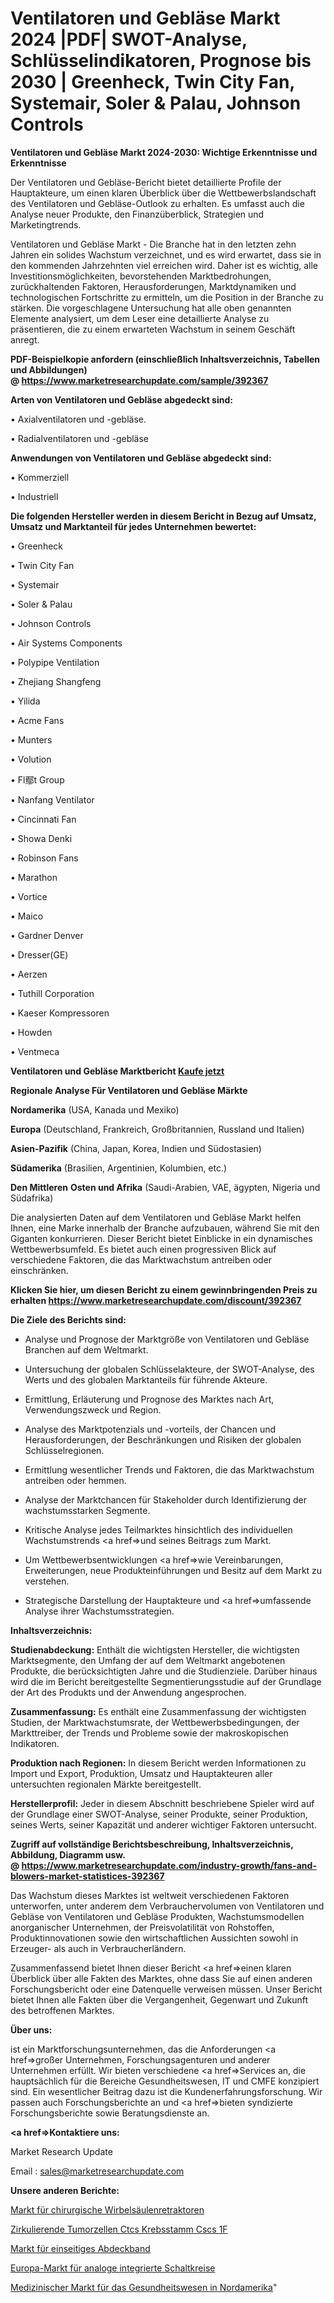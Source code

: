 # Ventilatoren und Gebläse Markt 2024 |PDF| SWOT-Analyse, Schlüsselindikatoren, Prognose bis 2030 | Greenheck, Twin City Fan, Systemair, Soler & Palau, Johnson Controls

<strong>Ventilatoren und Gebläse Markt 2024-2030: Wichtige Erkenntnisse und Erkenntnisse</strong>

Der Ventilatoren und Gebläse-Bericht bietet detaillierte Profile der Hauptakteure, um einen klaren Überblick über die Wettbewerbslandschaft des Ventilatoren und Gebläse-Outlook zu erhalten. Es umfasst auch die Analyse neuer Produkte, den Finanzüberblick, Strategien und Marketingtrends.

Ventilatoren und Gebläse Markt - Die Branche hat in den letzten zehn Jahren ein solides Wachstum verzeichnet, und es wird erwartet, dass sie in den kommenden Jahrzehnten viel erreichen wird. Daher ist es wichtig, alle Investitionsmöglichkeiten, bevorstehenden Marktbedrohungen, zurückhaltenden Faktoren, Herausforderungen, Marktdynamiken und technologischen Fortschritte zu ermitteln, um die Position in der Branche zu stärken. Die vorgeschlagene Untersuchung hat alle oben genannten Elemente analysiert, um dem Leser eine detaillierte Analyse zu präsentieren, die zu einem erwarteten Wachstum in seinem Geschäft anregt.

<strong><b>PDF-Beispielkopie anfordern (einschließlich Inhaltsverzeichnis, Tabellen und Abbildungen) @ </b></strong><strong><a href=https://www.marketresearchupdate.com/sample/392367><strong>https://www.marketresearchupdate.com/sample/392367</u></a></strong></strong>

<strong>Arten von Ventilatoren und Gebläse abgedeckt sind:</strong>

• Axialventilatoren und -gebläse.

• Radialventilatoren und -gebläse

<strong>Anwendungen von Ventilatoren und Gebläse abgedeckt sind:</strong>

• Kommerziell

• Industriell

<strong>Die folgenden Hersteller werden in diesem Bericht in Bezug auf Umsatz, Umsatz und Marktanteil für jedes Unternehmen bewertet:</strong>

• Greenheck

• Twin City Fan

• Systemair

• Soler & Palau

• Johnson Controls

• Air Systems Components

• Polypipe Ventilation

• Zhejiang Shangfeng

• Yilida

• Acme Fans

• Munters

• Volution

• Fl鄢t Group

• Nanfang Ventilator

• Cincinnati Fan

• Showa Denki

• Robinson Fans

• Marathon

• Vortice

• Maico

• Gardner Denver

• Dresser(GE)

• Aerzen

• Tuthill Corporation

• Kaeser Kompressoren

• Howden

• Ventmeca

<strong>Ventilatoren und Gebläse Marktbericht <a href=https://www.marketresearchupdate.com/buynow/392367>Kaufe jetzt</a></strong>

<strong>Regionale Analyse Für Ventilatoren und Gebläse Märkte</strong>

<strong>Nordamerika</strong> (USA, Kanada und Mexiko)

<strong>Europa</strong> (Deutschland, Frankreich, Großbritannien, Russland und Italien)

<strong>Asien-Pazifik</strong> (China, Japan, Korea, Indien und Südostasien)

<strong>Südamerika</strong> (Brasilien, Argentinien, Kolumbien, etc.)

<strong>Den Mittleren</strong> <strong>Osten und Afrika</strong> (Saudi-Arabien, VAE, ägypten, Nigeria und Südafrika)

Die analysierten Daten auf dem Ventilatoren und Gebläse Markt helfen Ihnen, eine Marke innerhalb der Branche aufzubauen, während Sie mit den Giganten konkurrieren. Dieser Bericht bietet Einblicke in ein dynamisches Wettbewerbsumfeld. Es bietet auch einen progressiven Blick auf verschiedene Faktoren, die das Marktwachstum antreiben oder einschränken.

<strong>Klicken Sie hier, um diesen Bericht zu einem gewinnbringenden Preis zu erhalten
</strong><strong><a href=https://www.marketresearchupdate.com/discount/392367>https://www.marketresearchupdate.com/discount/392367</b></u></strong></a>

<strong>Die Ziele des Berichts sind:</strong>

- Analyse und Prognose der Marktgröße von Ventilatoren und Gebläse Branchen auf dem Weltmarkt.

- Untersuchung der globalen Schlüsselakteure, der SWOT-Analyse, des Werts und des globalen Marktanteils für führende Akteure.

- Ermittlung, Erläuterung und Prognose des Marktes nach Art, Verwendungszweck und Region.

- Analyse des Marktpotenzials und -vorteils, der Chancen und Herausforderungen, der Beschränkungen und Risiken der globalen Schlüsselregionen.

- Ermittlung wesentlicher Trends und Faktoren, die das Marktwachstum antreiben oder hemmen.

- Analyse der Marktchancen für Stakeholder durch Identifizierung der wachstumsstarken Segmente.

- Kritische Analyse jedes Teilmarktes hinsichtlich des individuellen Wachstumstrends <a href=>und</a> seines Beitrags zum Markt.

- Um Wettbewerbsentwicklungen <a href=>wie</a> Vereinbarungen, Erweiterungen, neue Produkteinführungen und Besitz auf dem Markt zu verstehen.

- Strategische Darstellung der Hauptakteure und <a href=>umfas</a>sende Analyse ihrer Wachstumsstrategien.

<strong>Inhaltsverzeichnis:</strong>

<strong>Studienabdeckung:</strong> Enthält die wichtigsten Hersteller, die wichtigsten Marktsegmente, den Umfang der auf dem Weltmarkt angebotenen Produkte, die berücksichtigten Jahre und die Studienziele. Darüber hinaus wird die im Bericht bereitgestellte Segmentierungsstudie auf der Grundlage der Art des Produkts und der Anwendung angesprochen.

<strong>Zusammenfassung:</strong> Es enthält eine Zusammenfassung der wichtigsten Studien, der Marktwachstumsrate, der Wettbewerbsbedingungen, der Markttreiber, der Trends und Probleme sowie der makroskopischen Indikatoren.

<strong>Produktion nach Regionen:</strong> In diesem Bericht werden Informationen zu Import und Export, Produktion, Umsatz und Hauptakteuren aller untersuchten regionalen Märkte bereitgestellt.

<strong>Herstellerprofil:</strong> Jeder in diesem Abschnitt beschriebene Spieler wird auf der Grundlage einer SWOT-Analyse, seiner Produkte, seiner Produktion, seines Werts, seiner Kapazität und anderer wichtiger Faktoren untersucht.

<strong><b>Zugriff auf vollständige Berichtsbeschreibung, Inhaltsverzeichnis, Abbildung, Diagramm usw. @ </b></strong><strong><a href=https://www.marketresearchupdate.com/industry-growth/fans-and-blowers-market-statistices-392367>https://www.marketresearchupdate.com/industry-growth/fans-and-blowers-market-statistices-392367</a></strong>

Das Wachstum dieses Marktes ist weltweit verschiedenen Faktoren unterworfen, unter anderem dem Verbrauchervolumen von Ventilatoren und Gebläse von Ventilatoren und Gebläse Produkten, Wachstumsmodellen anorganischer Unternehmen, der Preisvolatilität von Rohstoffen, Produktinnovationen sowie den wirtschaftlichen Aussichten sowohl in Erzeuger- als auch in Verbraucherländern.

Zusammenfassend bietet Ihnen dieser Bericht <a href=>einen</a> klaren Überblick über alle Fakten des Marktes, ohne dass Sie auf einen anderen Forschungsbericht oder eine Datenquelle verweisen müssen. Unser Bericht bietet Ihnen alle Fakten über die Vergangenheit, Gegenwart und Zukunft des betroffenen Marktes.

<strong>Über uns:</strong>

 ist ein Marktforschungsunternehmen, das die Anforderungen <a href=>großer</a> Unternehmen, Forschungsagenturen und anderer Unternehmen erfüllt. Wir bieten verschiedene <a href=>Services</a> an, die hauptsächlich für die Bereiche Gesundheitswesen, IT und CMFE konzipiert sind. Ein wesentlicher Beitrag dazu ist die Kundenerfahrungsforschung. Wir passen auch Forschungsberichte an und <a href=>bieten</a> syndizierte Forschungsberichte sowie Beratungsdienste an.

<strong><a href=>Kontaktiere uns:</a></strong>

Market Research Update

Email : sales@marketresearchupdate.com

<strong>Unsere anderen Berichte:</strong>

<a href=https://www.linkedin.com/pulse/spine-surgical-retractors-market-size-region>Markt für chirurgische Wirbelsäulenretraktoren</a>

<a href=https://www.linkedin.com/pulse/circulating-tumor-cells-ctcs-cancer-stem-cscs-1f>Zirkulierende Tumorzellen Ctcs Krebsstamm Cscs 1F</a>

<a href=https://www.linkedin.com/pulse/single-sided-masking-tape-market-report-2023-top-company>Markt für einseitiges Abdeckband</a>

<a href=https://www.linkedin.com/pulse/europe-analog-integrated-circuit-ic-market-2023>Europa-Markt für analoge integrierte Schaltkreise</a>

<a href=https://www.linkedin.com/pulse/north-america-healthcare-medical-market-r2lxf/>Medizinischer Markt für das Gesundheitswesen in Nordamerika</a>"
